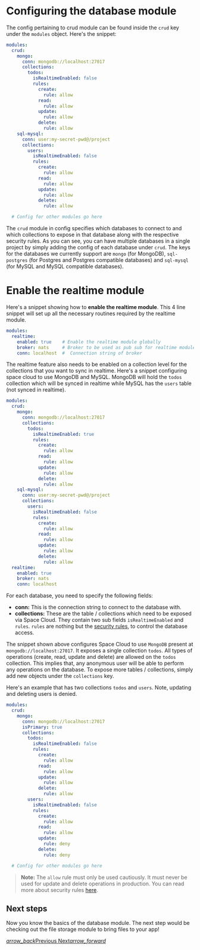 # Configuring the database module

The config pertaining to crud module can be found inside the `crud` key under the `modules` object. Here's the snippet:

```yaml
modules:
  crud:
    mongo:
      conn: mongodb://localhost:27017
      collections:
        todos:
          isRealtimeEnabled: false
          rules:
            create:
              rule: allow
            read:
              rule: allow
            update:
              rule: allow
            delete:
              rule: allow
    sql-mysql:
      conn: user:my-secret-pwd@/project
      collections:
        users:
          isRealtimeEnabled: false
          rules:
            create:
              rule: allow
            read:
              rule: allow
            update:
              rule: allow
            delete:
              rule: allow

  # Config for other modules go here
```

The `crud` module in config specifies which databases to connect to and which collections to expose in that database along with the respective security rules. As you can see, you can have multiple databases in a single project by simply adding the config of each database under `crud`. The keys for the databases we currently support are `mongo` (for MongoDB), `sql-postgres` (for Postgres and Postgres compatible databases) and `sql-mysql` (for MySQL and MySQL compatible databases).

# Enable the realtime module

Here's a snippet showing how to **enable the realtime module**. This 4 line snippet will set up all the necessary routines required by the realtime module.

```yaml
modules:
  realtime:
    enabled: true    # Enable the realtime module globally
    broker: nats     # Broker to be used as pub sub for realtime module
    conn: localhost  #  Connection string of broker 
```

The realtime feature also needs to be enabled on a collection level for the collections that you want to sync in realtime. Here's a snippet configuring space cloud to use MongoDB and MySQL. MongoDB will hold the `todos` collection which will be synced in realtime while MySQL has the `users` table (not synced in realtime).

```yaml
modules:
  crud:
    mongo:
      conn: mongodb://localhost:27017
      collections:
        todos:
          isRealtimeEnabled: true
          rules:
            create:
              rule: allow
            read:
              rule: allow
            update:
              rule: allow
            delete:
              rule: allow
    sql-mysql:
      conn: user:my-secret-pwd@/project
      collections:
        users:
          isRealtimeEnabled: false
          rules:
            create:
              rule: allow
            read:
              rule: allow
            update:
              rule: allow
            delete:
              rule: allow
  realtime:
    enabled: true
    broker: nats
    conn: localhost
```

For each database, you need to specify the following fields:
- **conn:** This is the connection string to connect to the database with.
- **collections:** These are the table / collections which need to be exposed via Space Cloud. They contain two sub fields `isRealtimeEnabled` and `rules`. `rules` are nothing but the [security rules](/docs/security/database), to control the database access.

The snippet shown above configures Space Cloud to use `MongoDB` present at `mongodb://localhost:27017`. It exposes a single collection `todos`. All types of operations (create, read, update and delete) are allowed on the `todos` collection. This implies that, any anonymous user will be able to perform any operations on the database. To expose more tables / collections, simply add new objects under the `collections` key.

Here's an example that has two collections `todos` and `users`. Note, updating and deleting users is denied.

```yaml
modules:
  crud:
    mongo:
      conn: mongodb://localhost:27017
      isPrimary: true
      collections:
        todos:
          isRealtimeEnabled: false
          rules:
            create:
              rule: allow
            read:
              rule: allow
            update:
              rule: allow
            delete:
              rule: allow
        users:
          isRealtimeEnabled: false
          rules:
            create:
              rule: allow
            read:
              rule: allow
            update:
              rule: deny
            delete:
              rule: deny

  # Config for other modules go here
```

> **Note:** The `allow` rule must only be used cautiously. It must never be used for update and delete operations in production. You can read more about security rules [here](/docs/security/database). 

## Next steps

Now you know the basics of the database module. The next step would be checking out the file storage module to bring files to your app!

<div class="btns-wrapper">
  <a href="/docs/database/transactions" class="waves-effect waves-light btn primary-btn-border btn-small">
    <i class="material-icons btn-with-icon">arrow_back</i>Previous
  </a>
  <a href="/docs/file-storage/overview" class="waves-effect waves-light btn primary-btn-fill btn-small">
    Next<i class="material-icons btn-with-icon">arrow_forward</i>
  </a>
</div>